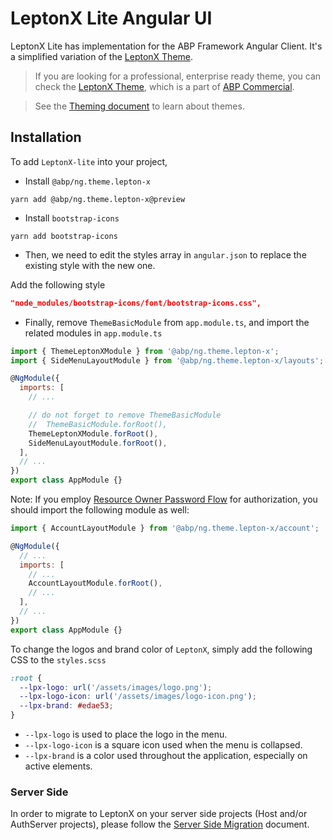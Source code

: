 # LeptonX Lite Angular UI
LeptonX Lite has implementation for the ABP Framework Angular Client. It's a simplified variation of the [LeptonX Theme](https://x.leptontheme.com/).

>   If you are looking for a professional, enterprise ready theme, you can check the [LeptonX Theme](https://x.leptontheme.com/), which is a part of [ABP Commercial](https://commercial.abp.io/).

> See the [Theming document](https://docs.abp.io/en/abp/latest/UI/AspNetCore/Theming) to learn about themes.

## Installation

To add `LeptonX-lite` into your project,

* Install `@abp/ng.theme.lepton-x`

`yarn add @abp/ng.theme.lepton-x@preview`

* Install `bootstrap-icons`

`yarn add bootstrap-icons`


* Then, we need to edit the styles array in `angular.json` to replace the existing style with the new one.

Add the following style 

```json
"node_modules/bootstrap-icons/font/bootstrap-icons.css",
```

* Finally, remove `ThemeBasicModule` from `app.module.ts`, and import the related modules in `app.module.ts`

```js
import { ThemeLeptonXModule } from '@abp/ng.theme.lepton-x';
import { SideMenuLayoutModule } from '@abp/ng.theme.lepton-x/layouts';

@NgModule({
  imports: [
    // ...

    // do not forget to remove ThemeBasicModule
    //  ThemeBasicModule.forRoot(),
    ThemeLeptonXModule.forRoot(),
    SideMenuLayoutModule.forRoot(),
  ],
  // ...
})
export class AppModule {}
```

Note: If you employ [Resource Owner Password Flow](https://docs.abp.io/en/abp/latest/UI/Angular/Authorization#resource-owner-password-flow) for authorization, you should import the following module as well:

```js
import { AccountLayoutModule } from '@abp/ng.theme.lepton-x/account';

@NgModule({
  // ...
  imports: [
    // ...
    AccountLayoutModule.forRoot(),
    // ...
  ],
  // ...
})
export class AppModule {}
```

To change the logos and brand color of `LeptonX`, simply add the following CSS to the `styles.scss`

```css
:root {
  --lpx-logo: url('/assets/images/logo.png');
  --lpx-logo-icon: url('/assets/images/logo-icon.png');
  --lpx-brand: #edae53;
}
```

- `--lpx-logo` is used to place the logo in the menu.
- `--lpx-logo-icon` is a square icon used when the menu is collapsed. 
- `--lpx-brand` is a color used throughout the application, especially on active elements. 

### Server Side

In order to migrate to LeptonX on your server side projects (Host and/or AuthServer projects), please follow the [Server Side Migration](mvc.md) document.
